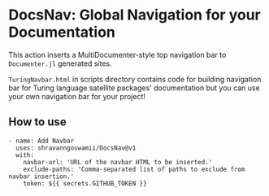 # DocsNav: Global Navigation for your Documentation

This action inserts a MultiDocumenter-style top navigation bar to `Documenter.jl` generated sites.

`TuringNavbar.html` in scripts directory contains code for building navigation bar for Turing language satellite packages' documentation but you can use your own navigation bar for your project!

## How to use

```
- name: Add Navbar
  uses: shravanngoswamii/DocsNav@v1
  with:
    navbar-url: 'URL of the navbar HTML to be inserted.'
    exclude-paths: 'Comma-separated list of paths to exclude from navbar insertion.'
    token: ${{ secrets.GITHUB_TOKEN }}
```